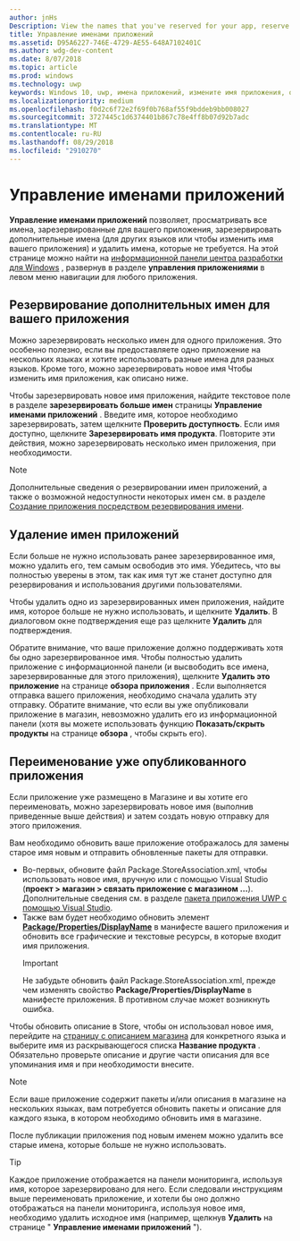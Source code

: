 ```yaml
---
author: jnHs
Description: View the names that you've reserved for your app, reserve additional names (for other languages or to change your app's name), and delete reserved names that you don't need anymore.
title: Управление именами приложений
ms.assetid: D95A6227-746E-4729-AE55-648A7102401C
ms.author: wdg-dev-content
ms.date: 8/07/2018
ms.topic: article
ms.prod: windows
ms.technology: uwp
keywords: Windows 10, uwp, имена приложений, измените имя приложения, обновление приложения имя, игры, имя продукта
ms.localizationpriority: medium
ms.openlocfilehash: f0d2c6f72e2f69f0b768af55f9bddeb9bb008027
ms.sourcegitcommit: 3727445c1d6374401b867c78e4ff8b07d92b7adc
ms.translationtype: MT
ms.contentlocale: ru-RU
ms.lasthandoff: 08/29/2018
ms.locfileid: "2910270"
---
```

# <a name="manage-app-names"></a>Управление именами приложений

**Управление именами приложений** позволяет, просматривать все имена, зарезервированные для вашего приложения, зарезервировать дополнительные имена (для других языков или чтобы изменить имя вашего приложения) и удалить имена, которые не требуется. На этой странице можно найти на [информационной панели центра разработки для Windows](https://partner.microsoft.com/dashboard) , развернув в разделе **управления приложениями** в левом меню навигации для любого приложения.


## <a name="reserve-additional-names-for-your-app"></a>Резервирование дополнительных имен для вашего приложения

Можно зарезервировать несколько имен для одного приложения. Это особенно полезно, если вы предоставляете одно приложение на нескольких языках и хотите использовать разные имена для разных языков. Кроме того, можно зарезервировать новое имя Чтобы изменить имя приложения, как описано ниже.

Чтобы зарезервировать новое имя приложения, найдите текстовое поле в разделе **зарезервировать больше имен** страницы **Управление именами приложений** . Введите имя, которое необходимо зарезервировать, затем щелкните **Проверить доступность**. Если имя доступно, щелкните **Зарезервировать имя продукта**. Повторите эти действия, можно зарезервировать несколько имен приложения, при необходимости.

> [!NOTE]
> Дополнительные сведения о резервировании имен приложений, а также о возможной недоступности некоторых имен см. в разделе [Создание приложения посредством резервирования имени](create-your-app-by-reserving-a-name.md).


## <a name="delete-app-names"></a>Удаление имен приложений

Если больше не нужно использовать ранее зарезервированное имя, можно удалить его, тем самым освободив это имя. Убедитесь, что вы полностью уверены в этом, так как имя тут же станет доступно для резервирования и использования другими пользователями.

Чтобы удалить одно из зарезервированных имен приложения, найдите имя, которое больше не нужно использовать, и щелкните **Удалить**. В диалоговом окне подтверждения еще раз щелкните **Удалить** для подтверждения.

Обратите внимание, что ваше приложение должно поддерживать хотя бы одно зарезервированное имя. Чтобы полностью удалить приложение с информационной панели (и высвободить все имена, зарезервированные для этого приложения), щелкните **Удалить это приложение** на странице **обзора приложения** . Если выполняется отправка вашего приложения, необходимо сначала удалить эту отправку. Обратите внимание, что если вы уже опубликовали приложение в магазин, невозможно удалить его из информационной панели (хотя вы можете использовать функцию **Показать/скрыть продукты** на странице **обзора** , чтобы скрыть его). 


## <a name="rename-an-app-that-has-already-been-published"></a>Переименование уже опубликованного приложения

Если приложение уже размещено в Магазине и вы хотите его переименовать, можно зарезервировать новое имя (выполнив приведенные выше действия) и затем создать новую отправку для этого приложения. 

Вам необходимо обновить ваше приложение отображалось для замены старое имя новым и отправить обновленные пакеты для отправки.
- Во-первых, обновите файл Package.StoreAssociation.xml, чтобы использовать новое имя, вручную или с помощью Visual Studio (**проект > магазин > связать приложение с магазином …**). Дополнительные сведения см. в разделе [пакета приложения UWP с помощью Visual Studio](../packaging/packaging-uwp-apps.md).
- Также вам будет необходимо обновить элемент [**Package/Properties/DisplayName**](https://docs.microsoft.com/uwp/schemas/appxpackage/uapmanifestschema/element-displayname) в манифесте вашего приложения и обновить все графические и текстовые ресурсы, в которые входит имя приложения. 
  > [!IMPORTANT]
  > Не забудьте обновить файл Package.StoreAssociation.xml, прежде чем изменять свойство **Package/Properties/DisplayName** в манифесте приложения. В противном случае может возникнуть ошибка.

Чтобы обновить описание в Store, чтобы он использовал новое имя, перейдите на [страницу с описанием магазина](create-app-store-listings.md) для конкретного языка и выберите имя из раскрывающегося списка **Название продукта** . Обязательно проверьте описание и другие части описания для все упоминания имя и при необходимости внесите.

> [!NOTE]
> Если ваше приложение содержит пакеты и/или описания в магазине на нескольких языках, вам потребуется обновить пакеты и описание для каждого языка, в котором необходимо обновить имя в магазине.

После публикации приложения под новым именем можно удалить все старые имена, которые больше не нужно использовать.

> [!TIP]
> Каждое приложение отображается на панели мониторинга, используя имя, которое зарезервировано для него. Если следовали инструкциям выше переименовать приложение, и хотели бы оно должно отображаться на панели мониторинга, используя новое имя, необходимо удалить исходное имя (например, щелкнув **Удалить** на странице " **Управление именами приложений** "). 

 

 




